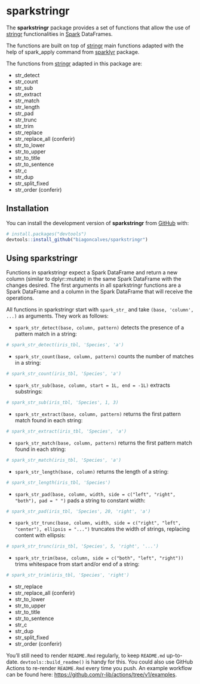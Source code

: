 
<!-- README.md is generated from README.Rmd. Please edit that file -->

# sparkstringr

<!-- badges: start -->

<!-- badges: end -->

The **sparkstringr** package provides a set of functions that allow the
use of [stringr](https://github.com/tidyverse/stringr/) functionalities
in [Spark](https://spark.apache.org/) DataFrames.

The functions are built on top of
[stringr](https://github.com/tidyverse/stringr/) main functions adapted
with the help of spark\_apply command from
[sparklyr](https://github.com/sparklyr/sparklyr) package.

The functions from [stringr](https://github.com/tidyverse/stringr/)
adapted in this package are:

  - str\_detect
  - str\_count
  - str\_sub
  - str\_extract
  - str\_match
  - str\_length
  - str\_pad
  - str\_trunc
  - str\_trim
  - str\_replace
  - str\_replace\_all (conferir)
  - str\_to\_lower
  - str\_to\_upper
  - str\_to\_title
  - str\_to\_sentence
  - str\_c
  - str\_dup
  - str\_split\_fixed
  - str\_order (conferir)

## Installation

You can install the development version of **sparkstringr** from
[GitHub](https://github.com/) with:

``` r
# install.packages("devtools")
devtools::install_github("biagoncalves/sparkstringr")
```

## Using sparkstringr

Functions in sparkstringr expect a Spark DataFrame and return a new
column (similar to dplyr::mutate) in the same Spark DataFrame with the
changes desired. The first arguments in all sparkstringr functions are a
Spark DataFrame and a column in the Spark DataFrame that will receive
the operations.

All functions in sparkstringr start with `spark_str_` and take `(base,
'column', ...)` as arguments. They work as follows:

  - `spark_str_detect(base, column, pattern)` detects the presence of a
    pattern match in a string:

<!-- end list -->

``` r
# spark_str_detect(iris_tbl, 'Species', 'a')
```

  - `spark_str_count(base, column, pattern)` counts the number of
    matches in a string:

<!-- end list -->

``` r
# spark_str_count(iris_tbl, 'Species', 'a')
```

  - `spark_str_sub(base, column, start = 1L, end = -1L)` extracts
    substrings:

<!-- end list -->

``` r
# spark_str_sub(iris_tbl, 'Species', 1, 3)
```

  - `spark_str_extract(base, column, pattern)` returns the first pattern
    match found in each string:

<!-- end list -->

``` r
# spark_str_extract(iris_tbl, 'Species', 'a')
```

  - `spark_str_match(base, column, pattern)` returns the first pattern
    match found in each string:

<!-- end list -->

``` r
# spark_str_match(iris_tbl, 'Species', 'a')
```

  - `spark_str_length(base, column)` returns the length of a string:

<!-- end list -->

``` r
# spark_str_length(iris_tbl, 'Species')
```

  - `spark_str_pad(base, column, width, side = c("left", "right",
    "both"), pad = " ")` pads a string to constant width:

<!-- end list -->

``` r
# spark_str_pad(iris_tbl, 'Species', 20, 'right', 'a')
```

  - `spark_str_trunc(base, column, width, side = c("right", "left",
    "center"), ellipsis = "...")` truncates the width of strings,
    replacing content with ellipsis:

<!-- end list -->

``` r
# spark_str_trunc(iris_tbl, 'Species', 5, 'right', '...')
```

  - `spark_str_trim(base, column, side = c("both", "left", "right"))`
    trims whitespace from start and/or end of a string:

<!-- end list -->

``` r
# spark_str_trim(iris_tbl, 'Species', 'right')
```

  - str\_replace
  - str\_replace\_all (conferir)
  - str\_to\_lower
  - str\_to\_upper
  - str\_to\_title
  - str\_to\_sentence
  - str\_c
  - str\_dup
  - str\_split\_fixed
  - str\_order (conferir)

You’ll still need to render `README.Rmd` regularly, to keep `README.md`
up-to-date. `devtools::build_readme()` is handy for this. You could also
use GitHub Actions to re-render `README.Rmd` every time you push. An
example workflow can be found here:
<https://github.com/r-lib/actions/tree/v1/examples>.
